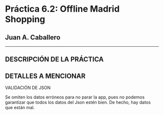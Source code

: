 # Práctica 6.2: Offline Madrid Shopping
## Juan A. Caballero
-----------------------------------------------

DESCRIPCIÓN DE LA PRÁCTICA
-----------------------------------------------



DETALLES A MENCIONAR
-----------------------------------------------

VALIDACIÓN DE JSON

Se omiten los datos erróneos para no parar la app, pues no podemos garantizar que todos los datos del Json estén bien. De hecho, hay datos que están mal.


